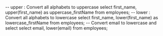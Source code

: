 -- upper : Convert all alphabets to uppercase
select
    first_name,
    upper(first_name) as uppercase_firstName
from
    employees;
-- lower : Convert all alphabets to lowercase
select
    first_name,
    lower(first_name) as lowercase_firstName
from
    employees;
-- Convert email to lowercase and select
select
    email,
    lower(email)
from
    employees;
